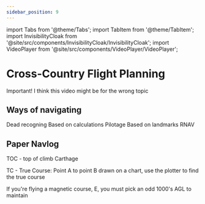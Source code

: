 ```yaml
---
sidebar_position: 9
---
```

import Tabs from '@theme/Tabs';
import TabItem from '@theme/TabItem';
import InvisibilityCloak from '@site/src/components/InvisibilityCloak/InvisibilityCloak';
import VideoPlayer from '@site/src/components/VideoPlayer/VideoPlayer';

# Cross-Country Flight Planning

<InvisibilityCloak>
    <Tabs>
        <TabItem value="spring2025" label="Spring 2025">
            <VideoPlayer src="/video/8_xc_planning_spring_2025/GMT20250625-010518_Recording_1760x900.mp4#t=1645" />
            <ZoomLink url="https://us06web.zoom.us/rec/share/S3jxcQ2Nbj7cnz4nK9knzTWJX-phHkgf6NJ94bjya83llX3uytsrHq8u3f2sfek1.MSEHVKhKpv8zEM8i" passcode="+CHWC9fP" />
        </TabItem>
        <TabItem value="summer2025" label="Summer 2025">
            Important! I think this video might be for the wrong topic
            <ZoomLink url="https://us06web.zoom.us/rec/share/2-70MtX8KY-VQihwCINzAg2xd9bdk2t7A1N5n_jRkuJI0QXNaMS-6vSrop-baH7U.tYa3g2JWQFjYPrXt" passcode="F9Gjg@c3" />
        </TabItem>
    </Tabs>
</InvisibilityCloak>

## Ways of navigating

Dead recogning
  Based on calculations
Pilotage
  Based on landmarks
RNAV
  

## Paper Navlog

TOC - top of climb
Carthage



TC - True Course: Point A to point B drawn on a chart, use the plotter to find the true course

If you're flying a magnetic course, E, you must pick an odd 1000's AGL to maintain